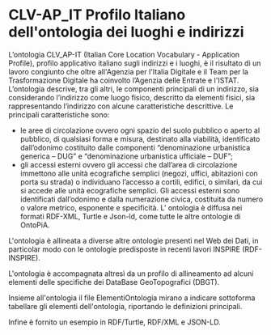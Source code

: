 CLV-AP_IT Profilo Italiano dell'ontologia dei luoghi e indirizzi================================================================L’ontologia CLV_AP-IT (Italian Core Location Vocabulary - Application Profile), profilo applicativo italiano sugli indirizzi e i luoghi, è il risultato di un lavoro congiunto che oltre all'Agenzia per l'Italia Digitale e il Team per la Trasformazione Digitale ha coinvolto l’Agenzia delle Entrate e l'ISTAT.L’ontologia descrive, tra gli altri, le componenti principali di un indirizzo, sia considerando l’indirizzo come luogo fisico, descritto da elementi fisici, sia rappresentando l’indirizzo con alcune caratteristiche descrittive.Le principali caratteristiche sono:+	le aree di circolazione ovvero ogni spazio del suolo pubblico o aperto al pubblico, di qualsiasi forma e misura, destinato alla viabilità, identificato dall’odonimo costituito dalle componenti “denominazione urbanistica generica – DUG” e “denominazione urbanistica ufficiale – DUF”;+ gli accessi esterni ovvero gli accessi che dall’area di circolazione immettono alle unità ecografiche semplici (negozi, uffici, abitazioni con porta su strada) o individuano l’accesso a cortili, edifici, o similari, da cui si accede alle unità ecografiche semplici. Gli accessi esterni sono identificati dall’odonimo e dalla numerazione civica, costituita da numero o valore metrico, esponente e specificità.L’ ontologia è diffusa nei formati RDF-XML, Turtle e Json-ld, come tutte le altre ontologie di OntoPiA.L'ontologia è allineata a diverse altre ontologie presenti nel Web dei Dati, in particolar modo con le ontologie predisposte in recenti lavori INSPIRE (RDF-INSPIRE).L'ontologia è accompagnata altresì da un profilo di allineamento ad alcuni elementi delle specifiche dei DataBase GeoTopografici (DBGT).Insieme all'ontologia il file ElementiOntologia mirano a indicare sottoforma tabellare gli elementi dell'ontologia, riportando le definizioni principali.Infine è fornito un esempio in RDF/Turtle, RDF/XML e JSON-LD.